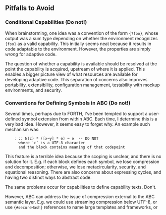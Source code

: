 
## Pitfalls to Avoid

### Conditional Capabilities (Do not!)

When brainstorming, one idea was a convention of the form `{?foo}`, whose output was a sum type depending on whether the environment recognizes `{foo}` as a valid capability. This initially seems neat because it results in code adaptable to the environment. However, the properties are simply *wrong* for adaptive code. 

The question of whether a capability is available should be resolved at the point the capability is acquired, upstream of where it is applied. This enables a bigger picture view of what resources are available for developing adaptive code. This separation of concerns also improves portability, extensibility, configuration management, testability with mockup environments, and security.

### Conventions for Defining Symbols in ABC (Do not!)

Several times, perhaps due to FORTH, I've been tempted to support a user-defined symbol extension from within ABC. Each time, I determine this is a very bad idea. However, it seems easy to forget why. An example such mechanism was:

        : :: N(c) * ([x→y] * e) → e  -- DO NOT
          where `c` is a UTF-8 character
          and the block contains meaning of that codepoint

This feature is a terrible idea because the scoping is unclear, and there is no solution for it. E.g. if each block defines each symbol, we lose compression and decomposition; otherwise, we lose metacircularity, security, and equational reasoning. There are also concerns about expressing cycles, and having two distinct ways to abstract code.

The same problems occur for capabilities to define capability texts. Don't.

However, ABC can address the issue of compression external to the ABC semantic layer. E.g. we could use streaming compression below UTF-8, or use `{#secureHash}` references to name large templates and frameworks, or 

